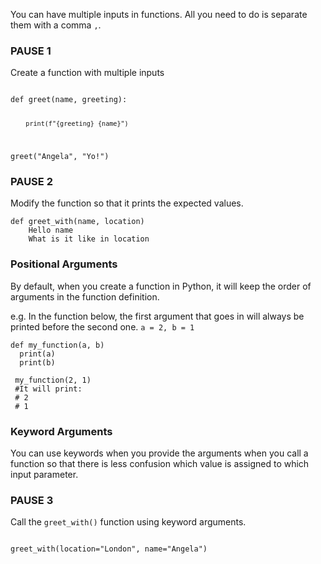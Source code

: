 
You can have multiple inputs in functions. All you need to do is separate them with a comma `,`.

### PAUSE 1 
Create a function with multiple inputs

<div class="hint">
  <code>
def greet(name, greeting):

    ____print(f"{greeting} {name}")
    
greet("Angela", "Yo!")
</code>
</div>

### PAUSE 2
Modify the function so that it prints the expected values.
```
def greet_with(name, location)
    Hello name
    What is it like in location
```

### Positional Arguments
By default, when you create a function in Python, it will keep the order of arguments in the function definition.

e.g. In the function below, the first argument that goes in will always be printed before the second one. `a = 2, b = 1`

```
def my_function(a, b)
  print(a)
  print(b)
  
 my_function(2, 1)
 #It will print:
 # 2
 # 1
```

### Keyword Arguments
You can use keywords when you provide the arguments when you call a function so that there is less confusion which value is assigned to which input parameter.

### PAUSE 3 
Call the `greet_with()` function using keyword arguments.

<div class="hint">
  <code>
greet_with(location="London", name="Angela")
</code>
</div>
